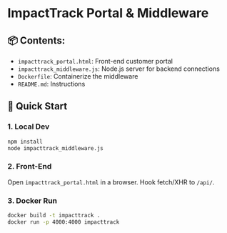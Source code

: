 
# ImpactTrack Portal & Middleware

## 📦 Contents:
- `impacttrack_portal.html`: Front-end customer portal
- `impacttrack_middleware.js`: Node.js server for backend connections
- `Dockerfile`: Containerize the middleware
- `README.md`: Instructions

## 🚀 Quick Start

### 1. Local Dev
```bash
npm install
node impacttrack_middleware.js
```

### 2. Front-End
Open `impacttrack_portal.html` in a browser. Hook fetch/XHR to `/api/`.

### 3. Docker Run
```bash
docker build -t impacttrack .
docker run -p 4000:4000 impacttrack
```
